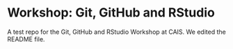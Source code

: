 # Workshop: Git, GitHub and RStudio
A test repo for the Git, GitHub and RStudio Workshop at CAIS. We edited the README file.
